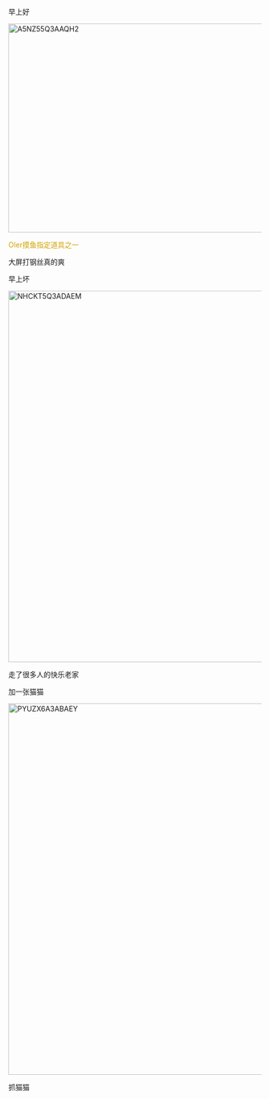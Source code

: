 <p class="MsoNormal">早上好</p><p class="MsoNormal"><span lang="EN-US" style="mso-no-proof:yes"><!--[if gte vml 1]><v:shape
 id="Picture_x0020_167" o:spid="_x0000_i1570" type="#_x0000_t75" alt="A5NZ55Q3AAQH2"
 style='width:414.75pt;height:310.9pt;visibility:visible;mso-wrap-style:square'>
 <v:imagedata src="汤逊湖北路1号回忆录.files/image320.jpg" o:title="A5NZ55Q3AAQH2"/>
</v:shape><![endif]-->
<?if !vml?><img alt="A5NZ55Q3AAQH2" border="0" height="415" src="汤逊湖北路1号回忆录.files/image321.jpg" v:shapes="Picture_x0020_167" width="553"/>
<?endif?>
</span></p><p class="MsoNormal"><span lang="EN-US" style="color:#D1A300">OIer</span><span style="color:#D1A300">摸鱼指定道具之一</span>
</p><p class="MsoNormal">大屏打钢丝真的<span class="GramE">爽</span></p><p class="MsoNormal">早上坏</p><p class="MsoNormal"><span lang="EN-US" style="mso-no-proof:yes"><!--[if gte vml 1]><v:shape
 id="Picture_x0020_168" o:spid="_x0000_i1569" type="#_x0000_t75" alt="NHCKT5Q3ADAEM"
 style='width:414.75pt;height:553.15pt;visibility:visible;mso-wrap-style:square'>
 <v:imagedata src="汤逊湖北路1号回忆录.files/image322.jpg" o:title="NHCKT5Q3ADAEM"/>
</v:shape><![endif]-->
<?if !vml?><img alt="NHCKT5Q3ADAEM" border="0" height="738" src="汤逊湖北路1号回忆录.files/image323.jpg" v:shapes="Picture_x0020_168" width="553"/>
<?endif?>
</span></p><p class="MsoNormal">走了很多人的快乐老家</p><p class="MsoNormal">加一张猫<span class="GramE">猫</span></p><p class="MsoNormal"><span lang="EN-US" style="mso-no-proof:yes"><!--[if gte vml 1]><v:shape
 id="Picture_x0020_169" o:spid="_x0000_i1568" type="#_x0000_t75" alt="PYUZX6A3ABAEY"
 style='width:415.15pt;height:553.5pt;visibility:visible;mso-wrap-style:square'>
 <v:imagedata src="汤逊湖北路1号回忆录.files/image324.jpg" o:title="PYUZX6A3ABAEY"/>
</v:shape><![endif]-->
<?if !vml?><img alt="PYUZX6A3ABAEY" border="0" height="738" src="汤逊湖北路1号回忆录.files/image325.jpg" v:shapes="Picture_x0020_169" width="554"/>
<?endif?>
</span></p><p class="MsoNormal">抓猫<span class="GramE">猫</span></p>